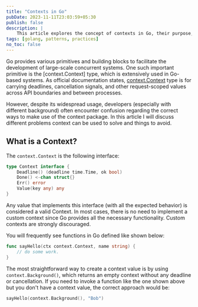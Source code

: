 ```yaml
---
title: "Contexts in Go"
pubDate: 2023-11-11T23:03:59+05:30
publish: false
description: |
    This article explores the concept of contexts in Go, their purpose, and best practices for using them effectively.
tags: [golang, patterns, practices]
no_toc: false
---
```


Go provides various primitives and building blocks to facilitate the development of large-scale concurrent systems. One such important primitive is the [context.Context] type, which is extensively used in Go-based systems. As official documentation states, [context.Context](https://pkg.go.dev/context#Context) type is for carrying deadlines, cancellation signals, and other request-scoped values across API boundaries and between processes.

However, despite its widespread usage, developers (especially with different background) often encounter confusion regarding the correct ways to make use of the context package. In this article I will discuss different problems context can be used to solve and things to avoid.

## What is a Context?

The `context.Context` is the following interface:

```go
type Context interface {
    Deadline() (deadline time.Time, ok bool)
    Done() <-chan struct{}
    Err() error
    Value(key any) any
}
```

Any value that implements this interface (with all the expected behavior) is considered a valid Context. In most cases, there is no need to implement a custom context since Go provides all the necessary functionality. Custom contexts are strongly discouraged.

You will frequently see functions in Go defined like shown below:

```go
func sayHello(ctx context.Context, name string) {
    // do some work.
}
```

The most straightforward way to create a context value is by using `context.Background()`, which returns an empty context without any deadline or cancellation. If you need to invoke a function like the one shown above but you don't have a context value, the correct approach would be:

```go
sayHello(context.Background(), "Bob")
```
